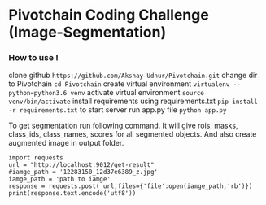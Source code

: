 # Pivotchain Coding Challenge (Image-Segmentation)
### How to use !
clone github ```https://github.com/Akshay-Udnur/Pivotchain.git```
change dir to Pivotchain ```cd Pivotchain```
create virtual environment ```virtualenv --python=python3.6 venv```
activate virtual environment ```source venv/bin/activate```
install requirements using requirements.txt ```pip install -r requirements.txt```
to start server run app.py file ```python app.py```

To get segmentation run following command. It will give rois, masks, class_ids, class_names, scores for all segmented objects. And also create augmented image in output folder.

```
import requests
url = "http://localhost:9012/get-result"
#iamge_path = '12283150_12d37e6389_z.jpg'
iamge_path = 'path to iamge'
response = requests.post( url,files={'file':open(iamge_path,'rb')})
print(response.text.encode('utf8'))
```

